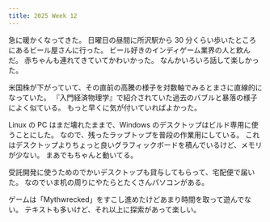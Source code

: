 ```yaml
---
title: 2025 Week 12
---
```


急に暖かくなってきた。
日曜日の昼間に所沢駅から 30 分くらい歩いたところにあるビール屋さんに行った。
ビール好きのインディゲーム業界の人と飲んだ。
赤ちゃんも連れてきていてかわいかった。
なんかいろいろ話して楽しかった。

米国株が下がっていて、その直前の高騰の様子を対数軸でみるとまさに直線的になっていた。
『入門経済物理学』で紹介されていた過去のバブルと暴落の様子によく似ている。
もっと早くに気が付いていればよかった。

Linux の PC はまだ壊れたままで、Windows のデスクトップはビルド専用に使うことにした。
なので、残ったラップトップを普段の作業用にしている。
これはデスクトップよりちょっと良いグラフィックボードを積んでいるけど、メモリが少ない。
まあでもちゃんと動いてる。

受託開発に使うためのでかいデスクトップも貸与してもらって、宅配便で届いた。
なのでいま机の周りにやたらとたくさんパソコンがある。

ゲームは「Mythwrecked」をすこし進めたけどあまり時間を取って遊んでない。
テキストも多いけど、それ以上に探索があって楽しい。
